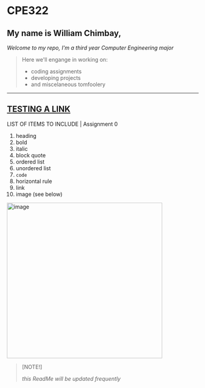 # CPE322
## My name is **William Chimbay**, 

*Welcome to my repo, I'm a third year Computer Engineering major*

> Here we'll engange in working on:
> - coding assignments
> - developing projects
> - and miscelaneous tomfoolery
---
[TESTING A LINK](https://github.com/will-chimbay/CPE322/tree/main)
---
LIST OF ITEMS TO INCLUDE | Assignment 0
1. heading
2. bold
3. italic
4. block quote
5. ordered list
6. unordered list
7. `code`
8. horizontal rule
9. link
10. image (see below)

<img width="408" alt="image" src="https://github.com/will-chimbay/CPE322/assets/123396327/71ff2caf-d991-430f-be0e-5fec476735d1">

> [NOTE!]
>
> *this ReadMe will be updated frequently*
